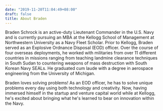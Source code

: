 ```yaml
---
date: "2019-11-20T11:04:49+08:00"
draft: false
title: About Braden
---
```


Braden Schrock is an active-duty Lieutenant Commander in the U.S. Navy and is currently pursuing an MBA at the Kellogg School of Management at Northwestern University as a Navy Fleet Scholar. Prior to Kellogg, Braden served as an Explosive Ordnance Disposal (EOD) officer. Over the course of four overseas deployments, he worked with militaries from over 11 different countries in missions ranging from teaching landmine clearance techniques in South Sudan to countering weapons of mass destruction with South Korean Navy SEALs.  He graduated cum laude with a degree in aerospace engineering from the University of Michigan.  

Braden loves solving problems! As an EOD officer, he has to solve unique problems every day using both technology and creativity. Now, having immersed himself in the startup and venture capital world while at Kellogg, he's excited about bringing what he's learned to bear on innovation within the Navy.